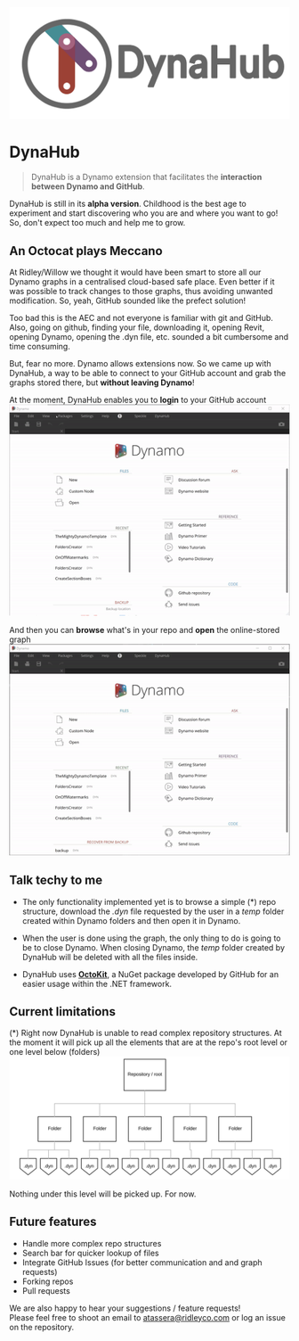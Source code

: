 ![DynaHub Logo](/imgs/DynaHubLogo.png)

# DynaHub
>DynaHub is a Dynamo extension that facilitates the **interaction between Dynamo and GitHub**.

DynaHub is still in its **alpha version**. Childhood is the best age to experiment and start discovering who you are and where you want to go! So, don't expect too much and help me to grow.

## An Octocat plays Meccano
At Ridley/Willow we thought it would have been smart to store all our Dynamo graphs in a centralised cloud-based safe place. Even better if it was possible to track changes to those graphs, thus avoiding unwanted modification. So, yeah, GitHub sounded like the prefect solution!

Too bad this is the AEC and not everyone is familiar with git and GitHub. Also, going on github, finding your file, downloading it, opening Revit, opening Dynamo, opening the .dyn file, etc. sounded a bit cumbersome and time consuming.

But, fear no more. Dynamo allows extensions now. So we came up with DynaHub, a way to be able to connect to your GitHub account and grab the graphs stored there, but **without leaving Dynamo**!

At the moment, DynaHub enables you to **login** to your GitHub account  
![DynaHub Login](/imgs/Login.gif)

And then you can **browse** what's in your repo and **open** the online-stored graph  
![DynaHub Browse](/imgs/Browse.gif)

## Talk techy to me
* The only functionality implemented yet is to browse a simple (*) repo structure, download the _.dyn_ file requested by the user in a _temp_ folder created within Dynamo folders and then open it in Dynamo.

* When the user is done using the graph, the only thing to do is going to be to close Dynamo. When closing Dynamo, the _temp_ folder created by DynaHub will be deleted with all the files inside.

* DynaHub uses **[OctoKit](https://github.com/octokit/octokit.net)**, a NuGet package developed by GitHub for an easier usage within the .NET framework.

## Current limitations
(*) Right now DynaHub is unable to read complex repository structures. At the moment it will pick up all the elements that are at the repo's root level or one level below (folders)
![DynaHub Struc](/imgs/FoldStruct.png)

Nothing under this level will be picked up. For now.

## Future features
* Handle more complex repo structures
* Search bar for quicker lookup of files
* Integrate GitHub Issues (for better communication and and graph requests)
* Forking repos
* Pull requests

We are also happy to hear your suggestions / feature requests!  
Please feel free to shoot an email to atassera@ridleyco.com or log an issue on the repository.